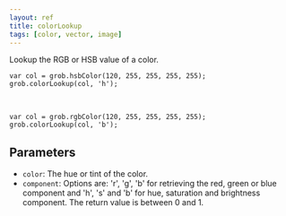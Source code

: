 ```yaml
---
layout: ref
title: colorLookup
tags: [color, vector, image]
---
```

Lookup the RGB or HSB value of a color.


    var col = grob.hsbColor(120, 255, 255, 255, 255);
    grob.colorLookup(col, 'h');
<br>

    var col = grob.rgbColor(120, 255, 255, 255, 255);
    grob.colorLookup(col, 'b');

## Parameters
- `color`: The hue or tint of the color.
- `component`: Options are: 'r', 'g', 'b' for retrieving the red, green or blue component and 'h', 's' and 'b' for hue, saturation and brightness component. The return value is between 0 and 1.
